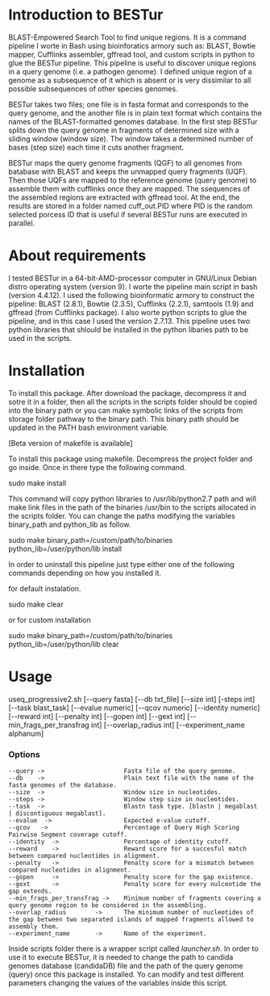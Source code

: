 # Introduction to BESTur
BLAST-Empowered Search Tool to find unique regions. It is a command pipeline I worte in Bash using bioinforatics armory such as: BLAST, Bowtie mapper, Cufflinks assembler, gffread tool, and custom scripts in python to glue the BESTur pipeline. This pipeline is useful to discover unique regions in a query genome (i.e. a pathogen genome). I defined unique region of a genome as a subsequence of it which is absent or is very dissimilar to all possible subsequences of other species genomes.

BESTur takes two files; one file is in fasta format and corresponds to the query genome, and the another file is in plain text format which contains the names of the BLAST-formatted genomes database. In the first step BESTur splits down the query genome in fragments of determined size with a sliding window (window size). The window takes a determined number of bases (step size) each time it cuts another fragment.

BESTur maps the query genome fragments (QGF) to all genomes from batabase with BLAST and keeps the unmapped query fragments (UQF). Then those UQFs are mapped to the reference genome (query genome) to assemble them with cufflinks once they are mapped. The ssequences of the assembled regions are extracted with gffread tool. At the end, the results are stored in a folder named cuff_out.PID where PID is the random selected porcess ID that is useful if several BESTur runs are executed in parallel.

# About requirements
I tested BESTur in a 64-bit-AMD-processor computer in GNU/Linux Debian distro operating system (version 9). I worte the pipeline main script in bash (version 4.4.12). I used the following bioinformatic armory to construct the pipeline: BLAST (2.8.1), Bowtie (2.3.5), Cufflinks (2.2.1), samtools (1.9) and gffread (from Cufflinks package). I also worte python scripts to glue the pipeline, and in this case I used the version 2.7.13. This pipeline uses two python libraries that shlould be installed in the python libaries path to be used in the scripts.

# Installation

To install this package. After download the package, decompress it and sotre it in a folder, then all the scripts in the scripts folder should be copied into the binary path or you can make symbolic links of the scripts from storage folder pathway to the binary path. This binary path should be updated in the PATH bash environment variable.

[Beta version of makefile is available]

To install this package using makefile. Decompress the project folder and go inside. Once in there type the following command.

sudo make install

This command will copy python libraries to /usr/lib/python2.7 path and will make link files in the path of the binaries /usr/bin to the scripts allocated in the scripts folder. You can change the paths modifying the variables binary_path and python_lib as follow.

sudo make binary_path=/custom/path/to/binaries python_lib=/user/python/lib install

In order to uninstall this pipeline just type either one of the following commands depending on how you installed it.

for default instalation.

sudo make clear

or for custom installation

sudo make binary_path=/custom/path/to/binaries python_lib=/user/python/lib clear

# Usage
useq_progressive2.sh [--query fasta] [--db txt_file] [--size int] [-steps int] [--task blast_task] [--evalue numeric] [--qcov numeric] [--identity numeric] [--reward int] [--penalty int] [--gopen int] [--gext int] [--min_frags_per_transfrag int] [--overlap_radius int] [--experiment_name alphanum]

### Options
~~~
--query ->                      Fasta file of the query genome.  
--db    ->                      Plain text file with the name of the fasta genomes of the database.  
--size  ->                      Window size in nucleotides.  
--steps ->                      Window step size in nucleotides.  
--task  ->                      Blastn task type. [blastn | megablast | discontiguous megablast].  
--evalue  ->                    Expected e-value cutoff.  
--qcov   ->                     Percentage of Query High Scoring Pairwise Segment coverage cutoff.  
--identity  ->                  Percentage of identity cutoff.  
--reward    ->                  Reward score for a succesful match between compared nucleotides in alignment.  
--penalty   ->                  Penalty score for a mismatch between compared nucleotides in alignment.  
--gopen     ->                  Penalty score for the gap existence.  
--gext      ->                  Penalty score for every nulceotide the gap extends.  
--min_frags_per_transfrag ->    Minimum number of fragments covering a query genome region to be considered in the assembling.  
--overlap_radius        ->      The minimum number of nucleotides of the gap between two separated islands of mapped fragments allowed to assembly them.  
--experiment_name       ->      Name of the experiment.  
~~~

Inside scripts folder there is a wrapper script called *launcher.sh*. In order to use it to execute BESTur, it is needed to change the path to candida genomes database (candidaDB) file and the path of the query genome (query) once this package is installed. Yo can modify and test different parameters changing the values of the variables inside this script.
